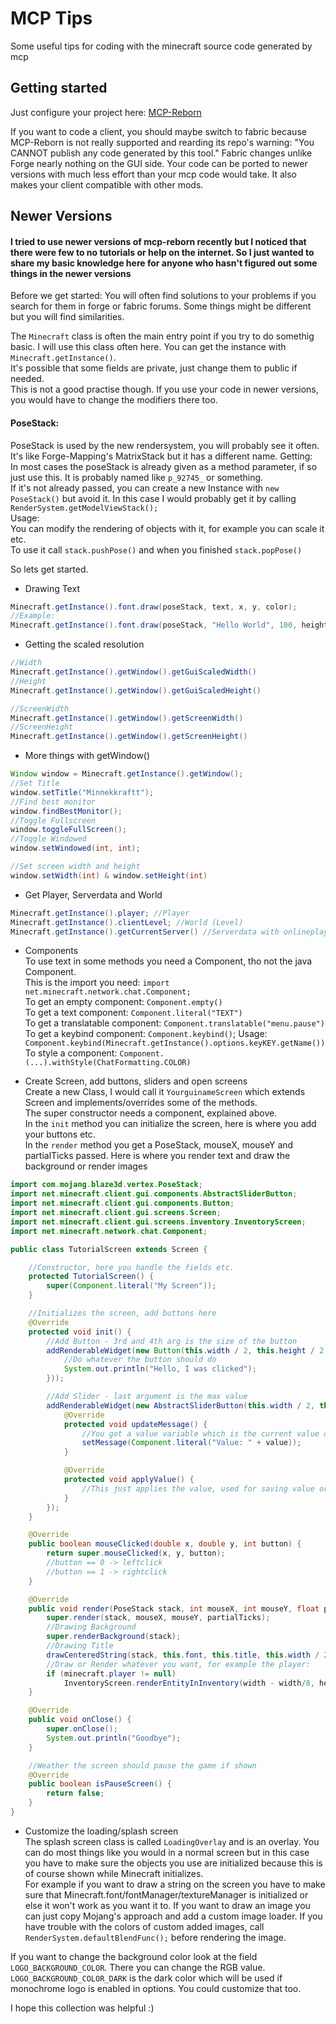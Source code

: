 # MCP Tips
Some useful tips for coding with the minecraft source code generated by mcp

## Getting started
Just configure your project here: [MCP-Reborn](https://github.com/Hexeption/MCP-Reborn)

If you want to code a client, you should maybe switch to fabric because MCP-Reborn is not really supported and rearding its repo's warning: "You CANNOT publish any code generated by this tool."
Fabric changes unlike Forge nearly nothing on the GUI side. Your code can be ported to newer versions with much less effort than your mcp code would take. It also makes your client compatible with other mods.

## Newer Versions
#### I tried to use newer versions of mcp-reborn recently but I noticed that there were few to no tutorials or help on the internet. So I just wanted to share my basic knowledge here for anyone who hasn't figured out some things in the newer versions


Before we get started: 
You will often find solutions to your problems if you search for them in forge or fabric forums. Some things might be different but you will find similarities. 

The `Minecraft` class is often the main entry point if you try to do somethig basic. I will use this class often here. 
You can get the instance with `Minecraft.getInstance()`.  
It's possible that some fields are private, just change them to public if needed.  
This is not a good practise though. If you use your code in newer versions, you would have to change the modifiers there too.

#### PoseStack:  
PoseStack is used by the new rendersystem, you will probably see it often.  
It's like Forge-Mapping's MatrixStack but it has a different name.
Getting:   
In most cases the poseStack is already given as a method parameter, if so just use this. It is probably named like `p_92745_` or something.  
If it's not already passed, you can create a new Instance with `new PoseStack()` but avoid it. In this case I would probably get it by calling `RenderSystem.getModelViewStack();`  
Usage:  
You can modify the rendering of objects with it, for example you can scale it etc.  
To use it call `stack.pushPose()` and when you finished `stack.popPose()`  

So lets get started.

- Drawing Text
```java
Minecraft.getInstance().font.draw(poseStack, text, x, y, color);
//Example:
Minecraft.getInstance().font.draw(poseStack, "Hello World", 100, height / 2, 0xFFFFFF); // would draw a Hello World in white at x position 100 and at the hight of the screen split in half
```

- Getting the scaled resolution
```java
//Width
Minecraft.getInstance().getWindow().getGuiScaledWidth()
//Height
Minecraft.getInstance().getWindow().getGuiScaledHeight()

//ScreenWidth
Minecraft.getInstance().getWindow().getScreenWidth()
//ScreenHeight
Minecraft.getInstance().getWindow().getScreenHeight()
```

- More things with getWindow()
```java
Window window = Minecraft.getInstance().getWindow();
//Set Title
window.setTitle("Minnekkraftt");
//Find best monitor
window.findBestMonitor();
//Toggle Fullscreen
window.toggleFullScreen();
//Toggle Windowed
window.setWindowed(int, int);

//Set screen width and height
window.setWidth(int) & window.setHeight(int)
```

- Get Player, Serverdata and World
```java
Minecraft.getInstance().player; //Player
Minecraft.getInstance().clientLevel; //World (Level)
Minecraft.getInstance().getCurrentServer() //Serverdata with onlineplayers, ip, version, motd, ping, icon, etc.
```

- Components  
To use text in some methods you need a Component, tho not the java Component.  
This is the import you need: `import net.minecraft.network.chat.Component;`  
To get an empty component: `Component.empty()`  
To get a text component: `Component.literal("TEXT")`  
To get a translatable component: `Component.translatable("menu.pause")`   
To get a keybind component: `Component.keybind()`; Usage: `Component.keybind(Minecraft.getInstance().options.keyKEY.getName())`  
To style a component: `Component.(...).withStyle(ChatFormatting.COLOR)`  

- Create Screen, add buttons, sliders and open screens  
Create a new Class, I would call it `YourguinameScreen` which extends Screen and implements/overrides some of the methods.   
The super constructor needs a component, explained above.  
In the `init` method you can initialize the screen, here is where you add your buttons etc.  
In the `render` method you get a PoseStack, mouseX, mouseY and partialTicks passed. Here is where you render text and draw the background or render images  
```java
import com.mojang.blaze3d.vertex.PoseStack;
import net.minecraft.client.gui.components.AbstractSliderButton;
import net.minecraft.client.gui.components.Button;
import net.minecraft.client.gui.screens.Screen;
import net.minecraft.client.gui.screens.inventory.InventoryScreen;
import net.minecraft.network.chat.Component;

public class TutorialScreen extends Screen {

    //Constructor, here you handle the fields etc.
    protected TutorialScreen() {
        super(Component.literal("My Screen"));
    }

    //Initializes the screen, add buttons here
    @Override
    protected void init() {
        //Add Button - 3rd and 4th arg is the size of the button
        addRenderableWidget(new Button(this.width / 2, this.height / 2, 98, 20, Component.literal("My Button"), (p_96323_) -> {
            //Do whatever the button should do
            System.out.println("Hello, I was clicked");
        }));

        //Add Slider - last argument is the max value
        addRenderableWidget(new AbstractSliderButton(this.width / 2, this.height / 2, 98, 20, Component.literal("My Button"), 1) {
            @Override
            protected void updateMessage() {
                //You got a value variable which is the current value of the slider, you can visualize it like that:
                setMessage(Component.literal("Value: " + value));
            }

            @Override
            protected void applyValue() {
                //This just applies the value, used for saving value or doing whatever the slider should do i guess
            }
        });
    }

    @Override
    public boolean mouseClicked(double x, double y, int button) {
        return super.mouseClicked(x, y, button);
        //button == 0 -> leftclick
        //button == 1 -> rightclick
    }

    @Override
    public void render(PoseStack stack, int mouseX, int mouseY, float partialTicks) {
        super.render(stack, mouseX, mouseY, partialTicks);
        //Drawing Background
        super.renderBackground(stack);
        //Drawing Title
        drawCenteredString(stack, this.font, this.title, this.width / 2, 15, 16777215);
        //Draw or Render whatever you want, for example the player:
        if (minecraft.player != null)
            InventoryScreen.renderEntityInInventory(width - width/8, height/3 + 100, 75, 1.0f, 1.0f, this.minecraft.player);
    }

    @Override
    public void onClose() {
        super.onClose();
        System.out.println("Goodbye");
    }

    //Weather the screen should pause the game if shown
    @Override
    public boolean isPauseScreen() {
        return false;
    }
}

```

- Customize the loading/splash screen  
The splash screen class is called `LoadingOverlay` and is an overlay. 
You can do most things like you would in a normal screen but in this case you have to make sure the objects you use are initialized because this is of course shown while Minecraft initializes.  
For example if you want to draw a string on the screen you have to make sure that Minecraft.font/fontManager/textureManager is initialized 
or else it won't work as you want it to. If you want to draw an image you can just copy Mojang's approach and add a custom image loader. 
If you have trouble with the colors of custom added images, call `RenderSystem.defaultBlendFunc();` before rendering the image.

If you want to change the background color look at the field `LOGO_BACKGROUND_COLOR`. There you can change the RGB value. 
`LOGO_BACKGROUND_COLOR_DARK` is the dark color which will be used if monochrome logo is enabled in options. You could customize that too.


I hope this collection was helpful :)
